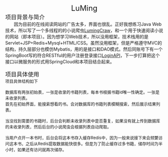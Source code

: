 <div style="text-align: center;"><font size="5">LuMing</font></div><div style="text-align: left;"><font size="4">项目背景与简介</font></div><div style="text-align: left;">&nbsp; &nbsp; &nbsp; &nbsp;因为目前的在线阅读网站的广告太多，界面也很乱。正好我想练习Java Web技术，所以写了一个多线程的的小说爬虫<a href="https://github.com/csccsid/LumingCraw">LumingCraw</a>，和一个用于快速阅读小说的网站（即本项目）。因为想学习Web技术，所以没用框架，技术栈用的是Servlet+JSP+Redis+Mysql+HTML/CSS。虽然没用框架，但是严格遵守MVC的结构，持久层部分也模仿Mybatis，用的是接口和DAO模式。然后同账号下有一个SpringBoot写的符合RESTful的用户注册登录接口<a href="https://github.com/csccsid/LoginAPI.git">LoginAPI</a>，下一步打算把这个接口以微服务的形式用SpringCloud和本项目结合起来。</div><div style="text-align: left;"><br></div><div style="text-align: left;"><font size="4">项目具体使用</font></div><div style="text-align: left;"><font size="2">项目具体结构如下</font></div><div style="text-align: left;"><font size="2"><br></font></div><div style="text-align: left;"><font size="2">数据库有两张初始表，一张是收录的书籍列表，每本书根据书籍id唯一性确定。一张是未收录列表。</font></div><div style="text-align: left;"><font size="2">首先在初始界面，能搜索想看的书。会对数据库的书籍列表模糊搜索，然后展示结果列表。</font></div><div style="text-align: left;"><font size="2"><br></font></div><div style="text-align: left;"><font size="2">当没找到需要的书籍时，后台会判断未收录列表中是否重复，如果没有就上传到数据库的未收录列表，然后后台的小说爬虫会根据列表自动爬取。</font></div><div style="text-align: left;"><font size="2"><br></font></div><div style="text-align: left;"><font size="2">当用户点开一本书时，后台会将这本书存入缓存Redis中，因为一般来说接下来会频繁访问这本书，之后从Redis提取数据能快很多。但是为了防止缓存过多书籍，储存时间为半小时，如果还有访问就再次储存。</font></div><div style="text-align: left;"><font size="2"><br></font></div><div style="text-align: left;"><font size="2"><br></font></div><div><includetail><!--<![endif]--></includetail></div>
